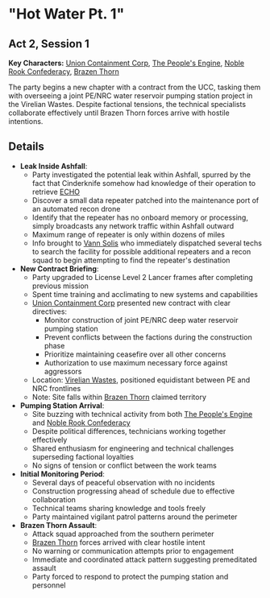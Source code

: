 # "Hot Water Pt. 1"
## Act 2, Session 1

**Key Characters:** [Union Containment Corp](/Factions/PMC/Union%20Containment%20Corp.md), [The People's Engine](/Factions/The%20People's%20Engine.md), [Noble Rook Confederacy](/Factions/Noble%20Rook%20Confederacy.md), [Brazen Thorn](/Factions/Warband/Brazen%20Thorn.md)

The party begins a new chapter with a contract from the UCC, tasking them with overseeing a joint PE/NRC water reservoir pumping station project in the Virelian Wastes. Despite factional tensions, the technical specialists collaborate effectively until Brazen Thorn forces arrive with hostile intentions.

## Details
- **Leak Inside Ashfall**:
  - Party investigated the potential leak within Ashfall, spurred by the fact that Cinderknife somehow had knowledge of their operation to retrieve [ECHO](/NPCs/ECHO.md)
  - Discover a small data repeater patched into the maintenance port of an automated recon drone
  - Identify that the repeater has no onboard memory or processing, simply broadcasts any network traffic within Ashfall outward
  - Maximum range of repeater is only within dozens of miles
  - Info brought to [Vann Solis](/NPCs/Vann%20Solis.md) who immediately dispatched several techs to search the facility for possible additional repeaters and a recon squad to begin attempting to find the repeater's destination
- **New Contract Briefing**:
  - Party upgraded to License Level 2 Lancer frames after completing previous mission
  - Spent time training and acclimating to new systems and capabilities
  - [Union Containment Corp](/Factions/PMC/Union%20Containment%20Corp.md) presented new contract with clear directives:
    - Monitor construction of joint PE/NRC deep water reservoir pumping station
    - Prevent conflicts between the factions during the construction phase
    - Prioritize maintaining ceasefire over all other concerns
    - Authorization to use maximum necessary force against aggressors
  - Location: [Virelian Wastes](/Locations/Virelian%20Wastes.md), positioned equidistant between PE and NRC frontlines
  - Note: Site falls within [Brazen Thorn](/Factions/Warband/Brazen%20Thorn.md) claimed territory
- **Pumping Station Arrival**:
  - Site buzzing with technical activity from both [The People's Engine](/Factions/The%20People's%20Engine.md) and [Noble Rook Confederacy](/Factions/Noble%20Rook%20Confederacy.md)
  - Despite political differences, technicians working together effectively
  - Shared enthusiasm for engineering and technical challenges superseding factional loyalties
  - No signs of tension or conflict between the work teams
- **Initial Monitoring Period**:
  - Several days of peaceful observation with no incidents
  - Construction progressing ahead of schedule due to effective collaboration
  - Technical teams sharing knowledge and tools freely
  - Party maintained vigilant patrol patterns around the perimeter
- **Brazen Thorn Assault**:
  - Attack squad approached from the southern perimeter
  - [Brazen Thorn](/Factions/Warband/Brazen%20Thorn.md) forces arrived with clear hostile intent
  - No warning or communication attempts prior to engagement
  - Immediate and coordinated attack pattern suggesting premeditated assault
  - Party forced to respond to protect the pumping station and personnel
